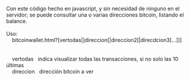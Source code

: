 Con este código hecho en javascript, y sin necesidad de ninguno en el servidor; se puede consultar una o varias direcciones bitcoin, listando el balance.<br />
<br />
Uso:<br />
      bitcoinwallet.html?[vertodas|]direccion[|direccion2[|direcdcion3[...]]]<br />
<br />      
      vertodas    indica visualizar todas las transacciones, si no solo las 10 últimas<br />
      direccion   dirección bitcoin a ver<br />
